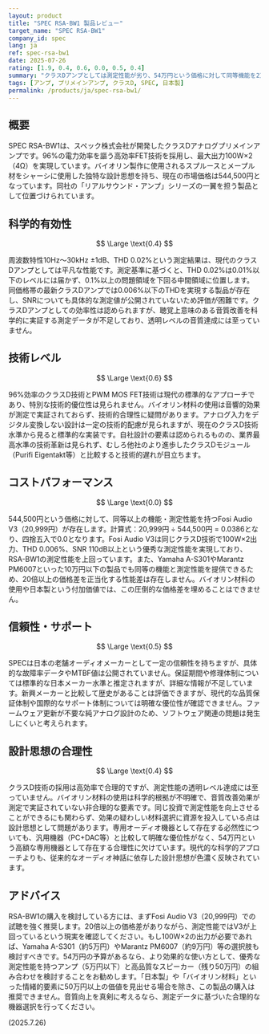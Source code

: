 ```yaml
---
layout: product
title: "SPEC RSA-BW1 製品レビュー"
target_name: "SPEC RSA-BW1"
company_id: spec
lang: ja
ref: spec-rsa-bw1
date: 2025-07-26
rating: [1.9, 0.4, 0.6, 0.0, 0.5, 0.4]
summary: "クラスDアンプとしては測定性能が劣り、54万円という価格に対して同等機能を2万円台で実現可能な製品が存在するため、コストパフォーマンスは極めて低い"
tags: [アンプ, プリメインアンプ, クラスD, SPEC, 日本製]
permalink: /products/ja/spec-rsa-bw1/
---
```


## 概要

SPEC RSA-BW1は、スペック株式会社が開発したクラスDアナログプリメインアンプです。96%の電力効率を謳う高効率FET技術を採用し、最大出力100W×2（4Ω）を実現しています。バイオリン製作に使用されるスプルースとメープル材をシャーシに使用した独特な設計思想を持ち、現在の市場価格は544,500円となっています。同社の「リアルサウンド・アンプ」シリーズの一翼を担う製品として位置づけられています。

## 科学的有効性

$$ \Large \text{0.4} $$

周波数特性10Hz～30kHz ±1dB、THD 0.02%という測定結果は、現代のクラスDアンプとしては平凡な性能です。測定基準に基づくと、THD 0.02%は0.01%以下のレベルには届かず、0.1%以上の問題領域を下回る中間領域に位置します。同価格帯の最新クラスDアンプでは0.006%以下のTHDを実現する製品が存在し、SNRについても具体的な測定値が公開されていないため評価が困難です。クラスDアンプとしての効率性は認められますが、聴覚上意味のある音質改善を科学的に実証する測定データが不足しており、透明レベルの音質達成には至っていません。

## 技術レベル

$$ \Large \text{0.6} $$

96%効率のクラスD技術とPWM MOS FET技術は現代の標準的なアプローチであり、特別な技術的優位性は見られません。バイオリン材料の使用は音響的効果が測定で実証されておらず、技術的合理性に疑問があります。アナログ入力をデジタル変換しない設計は一定の技術的配慮が見られますが、現在のクラスD技術水準から見ると標準的な実装です。自社設計の要素は認められるものの、業界最高水準の技術革新は見られず、むしろ他社のより進歩したクラスDモジュール（Purifi Eigentakt等）と比較すると技術的遅れが目立ちます。

## コストパフォーマンス

$$ \Large \text{0.0} $$

544,500円という価格に対して、同等以上の機能・測定性能を持つFosi Audio V3（20,999円）が存在します。計算式：20,999円 ÷ 544,500円 = 0.0386となり、四捨五入で0.0となります。Fosi Audio V3は同じクラスD技術で100W×2出力、THD 0.006%、SNR 110dB以上という優秀な測定性能を実現しており、RSA-BW1の測定性能を上回っています。また、Yamaha A-S301やMarantz PM6007といった10万円以下の製品でも同等の機能と測定性能を提供できるため、20倍以上の価格差を正当化する性能差は存在しません。バイオリン材料の使用や日本製という付加価値では、この圧倒的な価格差を埋めることはできません。

## 信頼性・サポート

$$ \Large \text{0.5} $$

SPECは日本の老舗オーディオメーカーとして一定の信頼性を持ちますが、具体的な故障率データやMTBF値は公開されていません。保証期間や修理体制については標準的な日本メーカー水準と推定されますが、詳細な情報が不足しています。新興メーカーと比較して歴史があることは評価できますが、現代的な品質保証体制や国際的なサポート体制については明確な優位性が確認できません。ファームウェア更新が不要な純アナログ設計のため、ソフトウェア関連の問題は発生しにくいと考えられます。

## 設計思想の合理性

$$ \Large \text{0.4} $$

クラスD技術の採用は高効率で合理的ですが、測定性能の透明レベル達成には至っていません。バイオリン材料の使用は科学的根拠が不明確で、音質改善効果が測定で実証されていない非合理的な要素です。同じ投資で測定性能を向上させることができるにも関わらず、効果の疑わしい材料選択に資源を投入している点は設計思想として問題があります。専用オーディオ機器として存在する必然性についても、汎用機器（PC+DAC等）と比較して明確な優位性がなく、54万円という高額な専用機器として存在する合理性に欠けています。現代的な科学的アプローチよりも、従来的なオーディオ神話に依存した設計思想が色濃く反映されています。

## アドバイス

RSA-BW1の購入を検討している方には、まずFosi Audio V3（20,999円）での試聴を強く推奨します。20倍以上の価格差がありながら、測定性能ではV3が上回っているという現実を確認してください。もし100W×2の出力が必要であれば、Yamaha A-S301（約5万円）やMarantz PM6007（約9万円）等の選択肢も検討すべきです。54万円の予算があるなら、より効果的な使い方として、優秀な測定性能を持つアンプ（5万円以下）と高品質なスピーカー（残り50万円）の組み合わせを検討することをお勧めします。「日本製」や「バイオリン材料」といった情緒的要素に50万円以上の価値を見出せる場合を除き、この製品の購入は推奨できません。音質向上を真剣に考えるなら、測定データに基づいた合理的な機器選択を行ってください。

(2025.7.26)
